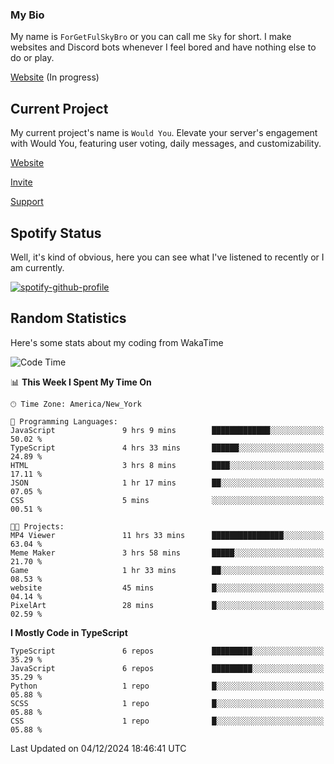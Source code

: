 ### My Bio 

My name is `ForGetFulSkyBro` or you can call me `Sky` for short. I make websites and Discord bots whenever I feel bored and have nothing else to do or play.

[Website](https://forgetful.vercel.app) (In progress)

## Current Project

My current project's name is `Would You`. Elevate your server's engagement with Would You, featuring user voting, daily messages, and customizability.

[Website](https://wouldyoubot.gg)

[Invite](https://wouldyoubot.gg/invite)

[Support](https://wouldyoubot.gg/discord)

## Spotify Status

Well, it's kind of obvious, here you can see what I've listened to recently or I am currently.

[![spotify-github-profile](https://spotify-github-profile.kittinanx.com/api/view?uid=8fw8wluifdebs12yo4k3j0h6c&cover_image=true&theme=novatorem&show_offline=false&background_color=121212&interchange=false&bar_color=53b14f&bar_color_cover=false)](https://github.com/kittinan/spotify-github-profile)


## Random Statistics

Here's some stats about my coding from WakaTime

<!--START_SECTION:waka-->
![Code Time](http://img.shields.io/badge/Code%20Time-1%2C402%20hrs%202%20mins-blue)

📊 **This Week I Spent My Time On** 

```text
🕑︎ Time Zone: America/New_York

💬 Programming Languages: 
JavaScript               9 hrs 9 mins        █████████████░░░░░░░░░░░░   50.02 % 
TypeScript               4 hrs 33 mins       ██████░░░░░░░░░░░░░░░░░░░   24.89 % 
HTML                     3 hrs 8 mins        ████░░░░░░░░░░░░░░░░░░░░░   17.11 % 
JSON                     1 hr 17 mins        ██░░░░░░░░░░░░░░░░░░░░░░░   07.05 % 
CSS                      5 mins              ░░░░░░░░░░░░░░░░░░░░░░░░░   00.51 % 

🐱‍💻 Projects: 
MP4 Viewer               11 hrs 33 mins      ████████████████░░░░░░░░░   63.04 % 
Meme Maker               3 hrs 58 mins       █████░░░░░░░░░░░░░░░░░░░░   21.70 % 
Game                     1 hr 33 mins        ██░░░░░░░░░░░░░░░░░░░░░░░   08.53 % 
website                  45 mins             █░░░░░░░░░░░░░░░░░░░░░░░░   04.14 % 
PixelArt                 28 mins             █░░░░░░░░░░░░░░░░░░░░░░░░   02.59 % 
```

**I Mostly Code in TypeScript** 

```text
TypeScript               6 repos             █████████░░░░░░░░░░░░░░░░   35.29 % 
JavaScript               6 repos             █████████░░░░░░░░░░░░░░░░   35.29 % 
Python                   1 repo              █░░░░░░░░░░░░░░░░░░░░░░░░   05.88 % 
SCSS                     1 repo              █░░░░░░░░░░░░░░░░░░░░░░░░   05.88 % 
CSS                      1 repo              █░░░░░░░░░░░░░░░░░░░░░░░░   05.88 % 
```




 Last Updated on 04/12/2024 18:46:41 UTC
<!--END_SECTION:waka-->

